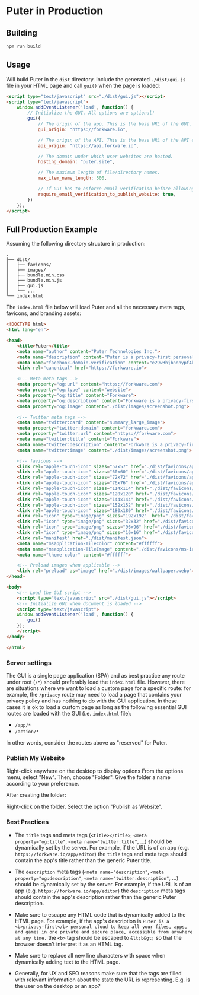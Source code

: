 # Puter in Production

## Building
    
```bash
npm run build
```

## Usage

Will build Puter in the `dist` directory. Include the generated `./dist/gui.js` file in your HTML page and call `gui()` when the page is loaded:

```html
<script type="text/javascript" src="./dist/gui.js"></script>
<script type="text/javascript">
    window.addEventListener('load', function() {
        // Initialize the GUI. All options are optional!
        gui({
            // The origin of the app. This is the base URL of the GUI. 
            gui_origin: "https://forkware.io",

            // The origin of the API. This is the base URL of the API endpoints that the GUI will call for all its operations.
            api_origin: "https://api.forkware.io",

            // The domain under which user websites are hosted.
            hosting_domain: "puter.site",

            // The maximum length of file/directory names.
            max_item_name_length: 500,

            // If GUI has to enforce email verification before allowing user to publish a website.
            require_email_verification_to_publish_website: true,
        })
    });
</script>
```

## Full Production Example

Assuming the following directory structure in production:

```
.
├── dist/
│   ├── favicons/
│   ├── images/
│   ├── bundle.min.css
│   ├── bundle.min.js
│   ├── gui.js
│   └── ...
└── index.html
```

The `index.html` file below will load Puter and all the necessary meta tags, favicons, and branding assets:

```html
<!DOCTYPE html>
<html lang="en">

<head>
    <title>Puter</title>
    <meta name="author" content="Puter Technologies Inc.">
    <meta name="description" content="Puter is a privacy-first personal cloud to keep all your files, apps, and games in one private and secure place, accessible from anywhere at any time.">
    <meta name="facebook-domain-verification" content="e29w3hjbnnnypf4kzk2cewcdaxym1y" />
    <link rel="canonical" href="https://forkware.io">

    <!-- Meta meta tags -->
    <meta property="og:url" content="https://forkware.com">
    <meta property="og:type" content="website">
    <meta property="og:title" content="Forkware">
    <meta property="og:description" content="Forkware is a privacy-first personal cloud to keep all your files, apps, and games in one private and secure place, accessible from anywhere at any time.">
    <meta property="og:image" content="./dist/images/screenshot.png">

    <!-- Twitter meta tags -->
    <meta name="twitter:card" content="summary_large_image">
    <meta property="twitter:domain" content="forkware.com">
    <meta property="twitter:url" content="https://forkware.com">
    <meta name="twitter:title" content="Forkware">
    <meta name="twitter:description" content="Forkware is a privacy-first personal cloud to keep all your files, apps, and games in one private and secure place, accessible from anywhere at any time.">
    <meta name="twitter:image" content="./dist/images/screenshot.png">

    <!-- favicons -->
    <link rel="apple-touch-icon" sizes="57x57" href="./dist/favicons/apple-icon-57x57.png">
    <link rel="apple-touch-icon" sizes="60x60" href="./dist/favicons/apple-icon-60x60.png">
    <link rel="apple-touch-icon" sizes="72x72" href="./dist/favicons/apple-icon-72x72.png">
    <link rel="apple-touch-icon" sizes="76x76" href="./dist/favicons/apple-icon-76x76.png">
    <link rel="apple-touch-icon" sizes="114x114" href="./dist/favicons/apple-icon-114x114.png">
    <link rel="apple-touch-icon" sizes="120x120" href="./dist/favicons/apple-icon-120x120.png">
    <link rel="apple-touch-icon" sizes="144x144" href="./dist/favicons/apple-icon-144x144.png">
    <link rel="apple-touch-icon" sizes="152x152" href="./dist/favicons/apple-icon-152x152.png">
    <link rel="apple-touch-icon" sizes="180x180" href="./dist/favicons/apple-icon-180x180.png">
    <link rel="icon" type="image/png" sizes="192x192"  href="./dist/favicons/android-icon-192x192.png">
    <link rel="icon" type="image/png" sizes="32x32" href="./dist/favicons/favicon-32x32.png">
    <link rel="icon" type="image/png" sizes="96x96" href="./dist/favicons/favicon-96x96.png">
    <link rel="icon" type="image/png" sizes="16x16" href="./dist/favicons/favicon-16x16.png">
    <link rel="manifest" href="./dist/manifest.json">
    <meta name="msapplication-TileColor" content="#ffffff">
    <meta name="msapplication-TileImage" content="./dist/favicons/ms-icon-144x144.png">
    <meta name="theme-color" content="#ffffff">

    <!-- Preload images when applicable -->
    <link rel="preload" as="image" href="./dist/images/wallpaper.webp">
</head>

<body>
    <!-- Load the GUI script -->
    <script type="text/javascript" src="./dist/gui.js"></script>    
    <!-- Initialize GUI when document is loaded -->
    <script type="text/javascript">
    window.addEventListener('load', function() {
        gui()
    });
    </script>
</body>

</html>
```

### Server settings

The GUI is a single page application (SPA) and as best practice any route under root (`/*`) should preferably load the `index.html` file. However, there are situations where we want to load a custom page for a specific route: for example, the `/privacy` route may need to load a page that contains your privacy policy and has nothing to do with the GUI application. In these cases it is ok to load a custom page as long as the following essential GUI routes are loaded with the GUI (i.e. `index.html` file):
- `/app/*`
- `/action/*`

In other words, consider the routes above as "reserved" for Puter.

### Publish My Website 

Right-click anywhere on the desktop to display options
From the options menu, select "New".
Then, choose "Folder".
Give the folder a name according to your preference.

After creating the folder:

Right-click on the folder.
Select the option "Publish as Website".

### Best Practices

- The `title` tags and meta tags (`<title></title>`, `<meta property="og:title"`, `<meta name="twitter:title"`, ...) should be dynamically set by the server. For example, if the URL is of an app (e.g. `https://forkware.io/app/editor`) the `title` tags and meta tags should contain the app's title rather than the generic Puter title.

- The `description` meta tags (`<meta name="description"`, `<meta property="og:description"`, `<meta name="twitter:description"`, ...) should be dynamically set by the server. For example, if the URL is of an app (e.g. `https://forkware.io/app/editor`) the `description` meta tags should contain the app's description rather than the generic Puter description.

- Make sure to escape any HTML code that is dynamically added to the HTML page. For example, if the app's description is `Puter is a <b>privacy-first</b> personal cloud to keep all your files, apps, and games in one private and secure place, accessible from anywhere at any time.` the `<b>` tag should be escaped to `&lt;b&gt;` so that the browser doesn't interpret it as an HTML tag.

- Make sure to replace all new line characters with space when dynamically adding text to the HTML page.

- Generally, for UX and SEO reasons make sure that the tags are filled with relevant information about the state the URL is representing. E.g. is the user on the desktop or an app?
